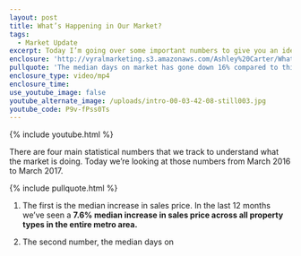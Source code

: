```yaml
---
layout: post
title: What’s Happening in Our Market?
tags:
  - Market Update
excerpt: Today I’m going over some important numbers to give you an idea of what’s happening in our market.
enclosure: 'http://vyralmarketing.s3.amazonaws.com/Ashley%20Carter/Whats%20Happening%20in%20Our%20Market%253F%20%281%29.mp4'
pullquote: 'The median days on market has gone down 16% compared to this time last year.'
enclosure_type: video/mp4
enclosure_time:
use_youtube_image: false
youtube_alternate_image: /uploads/intro-00-03-42-08-still003.jpg
youtube_code: P9v-fPss0Ts
---
```



{% include youtube.html %}

There are four main statistical numbers that we track to understand what the market is doing. Today we’re looking at those numbers from March 2016 to March 2017.&nbsp;

{% include pullquote.html %}

1. The first is the median increase in sales price. In the last 12 months we’ve seen a **7.6% median increase in sales price across all property types in the entire metro area.**

2. The second number, the median days on